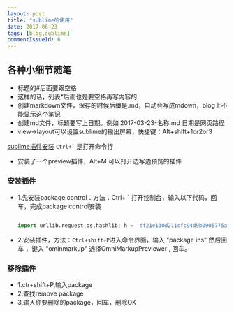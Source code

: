 ```yaml
---
layout: post
title: "sublime的使用"
date: 2017-06-23
tags: [blog,sublime]
commentIssueId: 6
---
```


## 各种小细节随笔

* 标题的#后面要跟空格
* 这样的话，列表*后面也是要空格再写内容的
* 创建markdown文件，保存的时候后缀是.md，自动会写成mdown，blog上不能显示这个笔记
* 创建md文件，标题要写上日期。例如 2017-03-23-名称.md  日期是网页路径
* view->layout可以设置sublime的输出屏幕，快捷键：Alt+shift+1or2or3


[sublime插件安装](https://packagecontrol.io/installation) `` Ctrl+` `` 是打开命令行

* 安装了一个preview插件，Alt+M 可以打开边写边预览的插件
### 安装插件

* 1.先安装package control：方法：Ctrl+ ` 打开控制台，输入以下代码，回车，完成package control安装


    ```Python

    import urllib.request,os,hashlib; h = 'df21e130d211cfc94d9b0905775a7c0f' + '1e3d39e33b79698005270310898eea76'; pf = 'Package Control.sublime-package'; ipp = sublime.installed_packages_path(); urllib.request.install_opener( urllib.request.build_opener( urllib.request.ProxyHandler()) ); by = urllib.request.urlopen( 'http://packagecontrol.io/' + pf.replace(' ', '%20')).read(); dh = hashlib.sha256(by).hexdigest(); print('Error validating download (got %s instead of %s), please try manual install' % (dh, h)) if dh != h else open(os.path.join( ipp, pf), 'wb' ).write(by)

    ```

* 2.安装插件，方法：`Ctrl+shift+P`进入命令界面，输入 "package ins" 然后回车 ，键入 "ominmarkup" 选择OmniMarkupPreviewer , 回车。

### 移除插件
* 1.ctr+shift+P,输入package
* 2.查找remove package
* 3.输入你要删除的package，回车，删除OK



